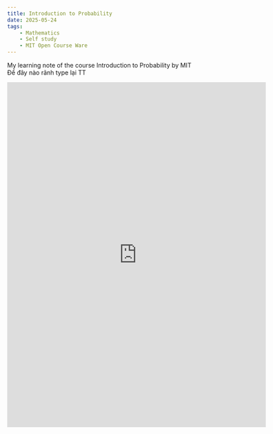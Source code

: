 ```yaml
---
title: Introduction to Probability
date: 2025-05-24
tags:
    - Mathematics
    - Self study
    - MIT Open Course Ware
---
```

My learning note of the course Introduction to Probability by MIT \
Để đây nào rãnh type lại TT
<iframe src="https://1drv.ms/b/c/6175e299f0c40ce5/IQRg7FeeXPV7QZ1OJAnCOX29AW64jgWqBr59sEDqszEfX54" width="600" height="800" frameborder="0" scrolling="yes"></iframe>




